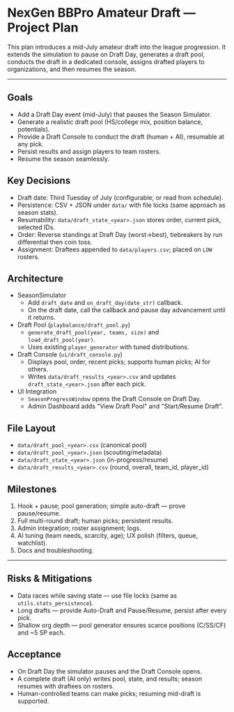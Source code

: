 # NexGen BBPro Amateur Draft — Project Plan

This plan introduces a mid-July amateur draft into the league progression. It extends the simulation to pause on Draft Day, generates a draft pool, conducts the draft in a dedicated console, assigns drafted players to organizations, and then resumes the season.

---

## Goals
- Add a Draft Day event (mid-July) that pauses the Season Simulator.
- Generate a realistic draft pool (HS/college mix, position balance, potentials).
- Provide a Draft Console to conduct the draft (human + AI), resumable at any pick.
- Persist results and assign players to team rosters.
- Resume the season seamlessly.

## Key Decisions
- Draft date: Third Tuesday of July (configurable; or read from schedule).
- Persistence: CSV + JSON under `data/` with file locks (same approach as season stats).
- Resumability: `data/draft_state_<year>.json` stores order, current pick, selected IDs.
- Order: Reverse standings at Draft Day (worst→best), tiebreakers by run differential then coin toss.
- Assignment: Draftees appended to `data/players.csv`; placed on `LOW` rosters.

## Architecture
- SeasonSimulator
  - Add `draft_date` and `on_draft_day(date_str)` callback.
  - On the draft date, call the callback and pause day advancement until it returns.
- Draft Pool (`playbalance/draft_pool.py`)
  - `generate_draft_pool(year, teams, size)` and `load_draft_pool(year)`.
  - Uses existing `player_generator` with tuned distributions.
- Draft Console (`ui/draft_console.py`)
  - Displays pool, order, recent picks; supports human picks; AI for others.
  - Writes `data/draft_results_<year>.csv` and updates `draft_state_<year>.json` after each pick.
- UI Integration
  - `SeasonProgressWindow` opens the Draft Console on Draft Day.
  - Admin Dashboard adds "View Draft Pool" and "Start/Resume Draft".

## File Layout
- `data/draft_pool_<year>.csv`  (canonical pool)
- `data/draft_pool_<year>.json` (scouting/metadata)
- `data/draft_state_<year>.json` (in-progress/resume)
- `data/draft_results_<year>.csv` (round, overall, team_id, player_id)

## Milestones
1) Hook + pause; pool generation; simple auto-draft — prove pause/resume.
2) Full multi-round draft; human picks; persistent results.
3) Admin integration; roster assignment; logs.
4) AI tuning (team needs, scarcity, age); UX polish (filters, queue, watchlist).
5) Docs and troubleshooting.

---

## Risks & Mitigations
- Data races while saving state — use file locks (same as `utils.stats_persistence`).
- Long drafts — provide Auto-Draft and Pause/Resume, persist after every pick.
- Shallow org depth — pool generator ensures scarce positions (C/SS/CF) and ~5 SP each.

## Acceptance
- On Draft Day the simulator pauses and the Draft Console opens.
- A complete draft (AI only) writes pool, state, and results; season resumes with draftees on rosters.
- Human-controlled teams can make picks; resuming mid-draft is supported.

